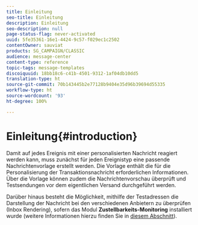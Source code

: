 ```yaml
---
title: Einleitung
seo-title: Einleitung
description: Einleitung
seo-description: null
page-status-flag: never-activated
uuid: 5fe35361-16e1-4424-9c57-f029ec1c2502
contentOwner: sauviat
products: SG_CAMPAIGN/CLASSIC
audience: message-center
content-type: reference
topic-tags: message-templates
discoiquuid: 18bb18c6-c41b-4501-9312-1af04db10dd5
translation-type: ht
source-git-commit: 70b143445b2e77128b9404e35d96b39694d55335
workflow-type: ht
source-wordcount: '93'
ht-degree: 100%

---
```



# Einleitung{#introduction}

Damit auf jedes Ereignis mit einer personalisierten Nachricht reagiert werden kann, muss zunächst für jeden Ereignistyp eine passende Nachrichtenvorlage erstellt werden. Die Vorlage enthält die für die Personalisierung der Transaktionsnachricht erforderlichen Informationen. Über die Vorlage können zudem die Nachrichtenvorschau überprüft und Testsendungen vor dem eigentlichen Versand durchgeführt werden.

Darüber hinaus besteht die Möglichkeit, mithilfe der Testadressen die Darstellung der Nachricht bei den verschiedenen Anbietern zu überprüfen (Inbox Rendering), sofern das Modul **Zustellbarkeits-Monitoring** installiert wurde (weitere Informationen hierzu finden Sie in [diesem Abschnitt](../../delivery/using/about-deliverability.md)).
